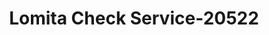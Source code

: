 ---
f_zip-code: 90717
f_state-code: CA
title: Lomita Check Service-20522
f_phone: 310-534-0214
f_city-only: Lomita
f_address: 1876 Pacific Coast Highway Lomita
f_location-unique-id: '20522'
slug: lomita-check-service-20522
updated-on: '2024-05-30T13:46:58.046Z'
created-on: '2024-05-30T13:36:59.803Z'
published-on: '2024-05-30T13:54:32.469Z'
f_city-state: cms/city/lomita-ca.md
f_company: cms/company/lomita-check-service.md
f_state: cms/state/california.md
layout: '[payday-loan].html'
tags: payday-loan
---